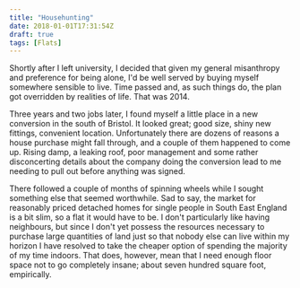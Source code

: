 ```yaml
---
title: "Househunting"
date: 2018-01-01T17:31:54Z
draft: true
tags: [Flats]
---
```


Shortly after I left university, I decided that given my general misanthropy and preference for being alone,
I'd be well served by buying myself somewhere sensible to live. Time passed and, as such things do, the plan
got overridden by realities of life. That was 2014.

Three years and two jobs later, I found myself a little place in a new conversion in the south of Bristol. It
looked great; good size, shiny new fittings, convenient location. Unfortunately there are dozens of reasons
a house purchase might fall through, and a couple of them happened to come up. Rising damp, a leaking roof,
poor management and some rather disconcerting details about the company doing the conversion lead to me
needing to pull out before anything was signed.

There followed a couple of months of spinning wheels while I sought something else that seemed worthwhile. Sad to
say, the market for reasonably priced detached homes for single people in South East England is a bit slim,
so a flat it would have to be. I don't particularly like having neighbours, but since I don't yet possess the
resources necessary to purchase large quantities of land just so that nobody else can live within my horizon
I have resolved to take the cheaper option of spending the majority of my time indoors. That does, however, mean
that I need enough floor space not to go completely insane; about seven hundred square foot, empirically.
